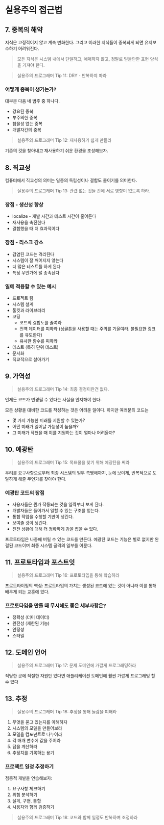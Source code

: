 # 실용주의 접근법

## 7. 중복의 해약

지식은 고정적이지 않고 계속 변화한다. 그리고 이러한 지식들이 중복되게 되면 유지보수하기 어려워진다.

> 모든 지식은 시스템 내에서 단일하고, 애매하지 않고, 정말로 믿을만한 표현 양식을 가져야 한다.

> 실용주의 프로그래머 Tip 11: DRY - 반복하지 마라

### 어떻게 중복이 생기는가?

대부분 다음 네 범주 중 하나다.

* 강요된 중복
* 부주의한 중복
* 참을성 없는 중복
* 개발자간의 중복

> 실용주의 프로그래머 Tip 12: 재사용하기 쉽게 만들라

기존의 것을 찾아내고 재사용하기 쉬운 환경을 조성해보자.

## 8. 직교성

컴퓨터에서 직교성의 의미는 일종의 독립성이나 결합도 줄이기를 의미한다.

> 실용주의 프로그래머 Tip 13: 관련 없는 것들 간에 서로 영향이 없도록 하라.

### 장점 - 생산성 향상

* localize - 개발 시간과 테스트 시간이 줄어든다
* 재사용을 촉진한다
* 결합했을 때 더 효과적이다

### 장점 - 리스크 감소

* 감염된 코드는 격리된다
* 시스템이 잘 깨어지지 않는다
* 더 많은 테스트를 하게 된다
* 특정 무언가에 덜 종속된다

### 일에 적용할 수 있는 예시

* 프로젝트 팀
* 시스템 설계
* 툴킷과 라이브러리
* 코딩
  * 코드의 결합도를 줄여라
  * 전역 데이터를 피하라 (싱글톤을 사용할 때는 주의를 기울여라. 불필요한 링크를 유도한다)
  * 유사한 함수를 피하라
* 테스트 (특히 단위 테스트)
* 문서화
* 직교적으로 살아가기

## 9. 가역성

> 실용주의 프로그래머 Tip 14: 최종 결정이란건 없다.

언제든 코드가 변경될 수 있다는 사실을 인지해야 한다.

모든 상황을 대비한 코드를 작성하는 것은 어려운 일이다. 하지만 여러분의 코드는 
* 몇 가지 가능한 미래를 지원할 수 있는가?
* 어떤 미래가 일어날 가능성이 높을까?
* 그 미래가 닥쳤을 때 이를 지원하는 것이 얼마나 어려울까?

## 10. 예광탄

> 실용주의 프로그래머 Tip 15: 목표물을 찾기 위해 예광탄을 써라

우리를 요구사항으로부터 최종 시스템의 일부 측명에까지, 눈에 보이게, 반복적으로 도달하게 해줄 무언가를 찾아야 한다.

### 예광탄 코드의 장점

* 사용자들은 뭔가 작동되는 것을 일찍부터 보게 된다.
* 개발자들은 들어가서 일할 수 있는 구조를 얻는다.
* 통합 작업을 수행할 기반이 생긴다.
* 보여줄 것이 생긴다.
* 진전 상황에 대해 더 정확하게 감을 잡을 수 있다.

프로토타임은 나중에 버릴 수 있는 코드를 만든다. 예광탄 코드는 기능은 별로 없지만 완결된 코드이며 최종 시스템 골격의 일부를 이룬다.

## 11. 프로토타입과 포스트잇

> 실용주의 프로그래머 Tip 16: 프로토타입을 통해 학습하라

프로토타이핑의 핵심: 프로토타입의 가치는 생성된 코드에 있는 것이 아니라 이를 통해 배우게 되는 교훈에 있다.

### 프로토타입을 만들 때 무시해도 좋은 세부사항은?

* 정확성 (더미 데이터)
* 완전성 (제한된 기능)
* 안정성
* 스타일

## 12. 도메인 언어

> 실용주의 프로그래머 Tip 17: 문제 도메인에 가깝게 프로그래밍하라

적당한 곳에 적절한 자원만 있다면 애플리케이션 도메인에 훨씬 가깝게 프로그래밍 할 수 있다

## 13. 추정

> 실용주의 프로그래머 Tip 18: 추정을 통해 놀람을 피해라

1. 무엇을 묻고 있는지를 이해하자
2. 시스템의 모델을 만들어보라
3. 모델을 컴포넌트로 나누어라
4. 각 매개 변수에 값을 주어라
5. 답을 계산하라
6. 추정치를 기록하는 용기

### 프로젝트 일정 추정하기

점증적 개발을 연습해보자:
1. 요구사항 체크하기
2. 위험 분석하기
3. 설계, 구현, 통합
4. 사용자와 함께 검증하기

> 실용주의 프로그래머 Tip 18: 코드와 함께 일정도 반복하며 조정하라
